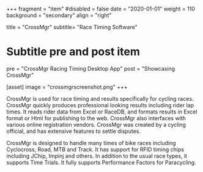 +++
fragment = "item"
#disabled = false
date = "2020-01-01"
weight = 110
background = "secondary"
align = "right"

title = "CrossMgr"
subtitle= "Race Timing Software"

# Subtitle pre and post item
pre = "CrossMgr Racing Timing Desktop App"
post = "Showcasing CrossMgr"

[asset]
  image = "crossmgrscreenshot.png"
+++

CrossMgr is used for race timing and results specifically for cycling races. CrossMgr quickly produces professional looking results including rider lap times.  It reads rider data from Excel or RaceDB, and formats results in Excel format or Html for publishing to the web.  CrossMgr also interfaces with various online registration vendors. CrossMgr was created by a cycling official, and has extensive features to settle disputes.

CrossMgr is designed to handle many times of bike races including Cyclocross, Road, MTB and Track. It has support for RFID timing chips including JChip, Impinj and others. In addition to the usual race types, it supports Time Trials.  It fully supports Performance Factors for Paracycling.
